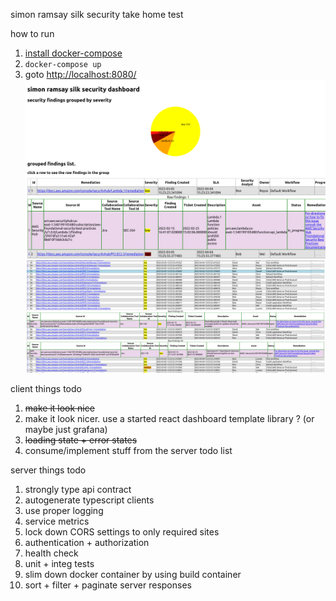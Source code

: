 simon ramsay silk security take home test

how to run
1. [install docker-compose](https://docs.docker.com/compose/install/)
2. ```docker-compose up```
3. goto [http://localhost:8080/](http://localhost:8080/)
![](https://github.com/nexus-uw/silk-security-fullstack/blob/master/Screenshot%202023-10-01%20at%2014-10-05%20React%20App.png)
![](https://github.com/nexus-uw/silk-security-fullstack/blob/master/Screenshot%202023-10-01%20at%2014-10-38%20React%20App.png)

client things todo
1. ~~make it look nice~~
2. make it look nicer. use a started react dashboard template library ? (or maybe just grafana)
3. ~~loading state + error states~~
4. consume/implement stuff from the server todo list

server things todo
1. strongly type api contract
2. autogenerate typescript clients
3. use proper logging
4. service metrics
5. lock down CORS settings to only required sites
6. authentication + authorization
7. health check
8. unit + integ tests
9. slim down docker container by using build container
10.  sort + filter + paginate server responses
